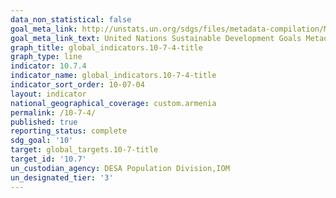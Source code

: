 ```yaml
---
data_non_statistical: false
goal_meta_link: http://unstats.un.org/sdgs/files/metadata-compilation/Metadata-Goal-10.pdf
goal_meta_link_text: United Nations Sustainable Development Goals Metadata (pdf 564kB)
graph_title: global_indicators.10-7-4-title
graph_type: line
indicator: 10.7.4
indicator_name: global_indicators.10-7-4-title
indicator_sort_order: 10-07-04
layout: indicator
national_geographical_coverage: custom.armenia
permalink: /10-7-4/
published: true
reporting_status: complete
sdg_goal: '10'
target: global_targets.10-7-title
target_id: '10.7'
un_custodian_agency: DESA Population Division,IOM
un_designated_tier: '3'
---
```

